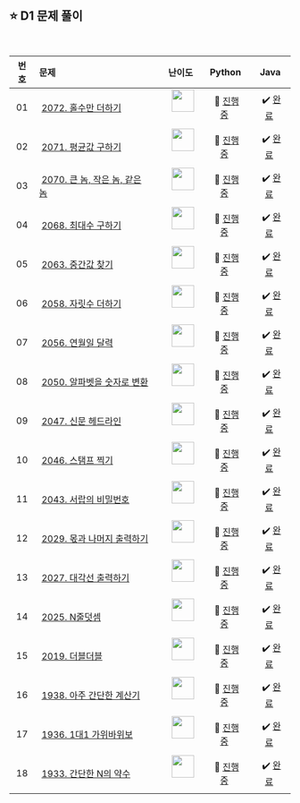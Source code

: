 ## ⭐️ D1 문제 풀이

<br>

| **번호** | **문제** | **난이도** | **Python** | **Java** |
|:--------:|:--------|:----------:|:----------:|:--------:|
| 01 | &nbsp;[2072. 홀수만 더하기](https://swexpertacademy.com/main/code/problem/problemDetail.do?contestProbId=AV5QSEhaA5sDFAUq)&nbsp;&nbsp; | &nbsp;&nbsp;<img src="https://github.com/user-attachments/assets/71db43ac-905d-4c32-bd08-d279a65125bc" width="40"/>&nbsp;&nbsp; | &nbsp;💬 [진행 중]()&nbsp; | &nbsp;✔️ [완료](https://github.com/yuuforest/Algorithm/blob/main/05%20SWEA/D1/Java/src/Prob2072.java)&nbsp; |
| 02 | &nbsp;[2071. 평균값 구하기](https://swexpertacademy.com/main/code/problem/problemDetail.do?contestProbId=AV5QRnJqA5cDFAUq)&nbsp;&nbsp; | &nbsp;&nbsp;<img src="https://github.com/user-attachments/assets/71db43ac-905d-4c32-bd08-d279a65125bc" width="40"/>&nbsp;&nbsp; | &nbsp;💬 [진행 중]()&nbsp; | &nbsp;✔️ [완료](https://github.com/yuuforest/Algorithm/blob/main/05%20SWEA/D1/Java/src/Prob2071.java)&nbsp; |
| 03 | &nbsp;[2070. 큰 놈, 작은 놈, 같은 놈](https://swexpertacademy.com/main/code/problem/problemDetail.do?contestProbId=AV5QQ6qqA40DFAUq)&nbsp;&nbsp; | &nbsp;&nbsp;<img src="https://github.com/user-attachments/assets/71db43ac-905d-4c32-bd08-d279a65125bc" width="40"/>&nbsp;&nbsp; | &nbsp;💬 [진행 중]()&nbsp; | &nbsp;✔️ [완료](https://github.com/yuuforest/Algorithm/blob/main/05%20SWEA/D1/Java/src/Prob2070.java)&nbsp; |
| 04 | &nbsp;[2068. 최대수 구하기](https://swexpertacademy.com/main/code/problem/problemDetail.do?contestProbId=AV5QQhbqA4QDFAUq)&nbsp;&nbsp; | &nbsp;&nbsp;<img src="https://github.com/user-attachments/assets/71db43ac-905d-4c32-bd08-d279a65125bc" width="40"/>&nbsp;&nbsp; | &nbsp;💬 [진행 중]()&nbsp; | &nbsp;✔️ [완료](https://github.com/yuuforest/Algorithm/blob/main/05%20SWEA/D1/Java/src/Prob2068.java)&nbsp; |
| 05 | &nbsp;[2063. 중간값 찾기](https://swexpertacademy.com/main/code/problem/problemDetail.do?contestProbId=AV5QPsXKA2UDFAUq)&nbsp;&nbsp; | &nbsp;&nbsp;<img src="https://github.com/user-attachments/assets/71db43ac-905d-4c32-bd08-d279a65125bc" width="40"/>&nbsp;&nbsp; | &nbsp;💬 [진행 중]()&nbsp; | &nbsp;✔️ [완료](https://github.com/yuuforest/Algorithm/blob/main/05%20SWEA/D1/Java/src/Prob2063.java)&nbsp; |
| 06 | &nbsp;[2058. 자릿수 더하기](https://swexpertacademy.com/main/code/problem/problemDetail.do?contestProbId=AV5QPRjqA10DFAUq)&nbsp;&nbsp; | &nbsp;&nbsp;<img src="https://github.com/user-attachments/assets/71db43ac-905d-4c32-bd08-d279a65125bc" width="40"/>&nbsp;&nbsp; | &nbsp;💬 [진행 중]()&nbsp; | &nbsp;✔️ [완료](https://github.com/yuuforest/Algorithm/blob/main/05%20SWEA/D1/Java/src/Prob2058.java)&nbsp; |
| 07 | &nbsp;[2056. 연월일 달력](https://swexpertacademy.com/main/code/problem/problemDetail.do?contestProbId=AV5QLkdKAz4DFAUq)&nbsp;&nbsp; | &nbsp;&nbsp;<img src="https://github.com/user-attachments/assets/71db43ac-905d-4c32-bd08-d279a65125bc" width="40"/>&nbsp;&nbsp; | &nbsp;💬 [진행 중]()&nbsp; | &nbsp;✔️ [완료](https://github.com/yuuforest/Algorithm/blob/main/05%20SWEA/D1/Java/src/Prob2056.java)&nbsp; |
| 08 | &nbsp;[2050. 알파벳을 숫자로 변환](https://swexpertacademy.com/main/code/problem/problemDetail.do?contestProbId=AV5QLGxKAzQDFAUq)&nbsp;&nbsp; | &nbsp;&nbsp;<img src="https://github.com/user-attachments/assets/71db43ac-905d-4c32-bd08-d279a65125bc" width="40"/>&nbsp;&nbsp; | &nbsp;💬 [진행 중]()&nbsp; | &nbsp;✔️ [완료](https://github.com/yuuforest/Algorithm/blob/main/05%20SWEA/D1/Java/src/Prob2050.java)&nbsp; |
| 09 | &nbsp;[2047. 신문 헤드라인](https://swexpertacademy.com/main/code/problem/problemDetail.do?contestProbId=AV5QKsLaAy0DFAUq)&nbsp;&nbsp; | &nbsp;&nbsp;<img src="https://github.com/user-attachments/assets/71db43ac-905d-4c32-bd08-d279a65125bc" width="40"/>&nbsp;&nbsp; | &nbsp;💬 [진행 중]()&nbsp; | &nbsp;✔️ [완료](https://github.com/yuuforest/Algorithm/blob/main/05%20SWEA/D1/Java/src/Prob2047.java)&nbsp; |
| 10 | &nbsp;[2046. 스탬프 찍기](https://swexpertacademy.com/main/code/problem/problemDetail.do?contestProbId=AV5QKdT6AyYDFAUq)&nbsp;&nbsp; | &nbsp;&nbsp;<img src="https://github.com/user-attachments/assets/71db43ac-905d-4c32-bd08-d279a65125bc" width="40"/>&nbsp;&nbsp; | &nbsp;💬 [진행 중]()&nbsp; | &nbsp;✔️ [완료](https://github.com/yuuforest/Algorithm/blob/main/05%20SWEA/D1/Java/src/Prob2046.java)&nbsp; |
| 11 | &nbsp;[2043. 서랍의 비밀번호](https://swexpertacademy.com/main/code/problem/problemDetail.do?contestProbId=AV5QJ_8KAx8DFAUq)&nbsp;&nbsp; | &nbsp;&nbsp;<img src="https://github.com/user-attachments/assets/71db43ac-905d-4c32-bd08-d279a65125bc" width="40"/>&nbsp;&nbsp; | &nbsp;💬 [진행 중]()&nbsp; | &nbsp;✔️ [완료](https://github.com/yuuforest/Algorithm/blob/main/05%20SWEA/D1/Java/src/Prob2043.java)&nbsp; |
| 12 | &nbsp;[2029. 몫과 나머지 출력하기](https://swexpertacademy.com/main/code/problem/problemDetail.do?contestProbId=AV5QGNvKAtEDFAUq)&nbsp;&nbsp; | &nbsp;&nbsp;<img src="https://github.com/user-attachments/assets/71db43ac-905d-4c32-bd08-d279a65125bc" width="40"/>&nbsp;&nbsp; | &nbsp;💬 [진행 중]()&nbsp; | &nbsp;✔️ [완료](https://github.com/yuuforest/Algorithm/blob/main/05%20SWEA/D1/Java/src/Prob2029.java)&nbsp; |
| 13 | &nbsp;[2027. 대각선 출력하기](https://swexpertacademy.com/main/code/problem/problemDetail.do?contestProbId=AV5QFuZ6As0DFAUq)&nbsp;&nbsp; | &nbsp;&nbsp;<img src="https://github.com/user-attachments/assets/71db43ac-905d-4c32-bd08-d279a65125bc" width="40"/>&nbsp;&nbsp; | &nbsp;💬 [진행 중]()&nbsp; | &nbsp;✔️ [완료](https://github.com/yuuforest/Algorithm/blob/main/05%20SWEA/D1/Java/src/Prob2027.java)&nbsp; |
| 14 | &nbsp;[2025. N줄덧셈](https://swexpertacademy.com/main/code/problem/problemDetail.do?contestProbId=AV5QFZtaAscDFAUq)&nbsp;&nbsp; | &nbsp;&nbsp;<img src="https://github.com/user-attachments/assets/71db43ac-905d-4c32-bd08-d279a65125bc" width="40"/>&nbsp;&nbsp; | &nbsp;💬 [진행 중]()&nbsp; | &nbsp;✔️ [완료](https://github.com/yuuforest/Algorithm/blob/main/05%20SWEA/D1/Java/src/Prob2025.java)&nbsp; |
| 15 | &nbsp;[2019. 더블더블](https://swexpertacademy.com/main/code/problem/problemDetail.do?contestProbId=AV5QDEX6AqwDFAUq)&nbsp;&nbsp; | &nbsp;&nbsp;<img src="https://github.com/user-attachments/assets/71db43ac-905d-4c32-bd08-d279a65125bc" width="40"/>&nbsp;&nbsp; | &nbsp;💬 [진행 중](https://github.com/yuuforest/Algorithm/blob/main/05%20SWEA/D1/Java/src/Prob2019.java)&nbsp; | &nbsp;✔️ [완료]()&nbsp; |
| 16 | &nbsp;[1938. 아주 간단한 계산기](https://swexpertacademy.com/main/code/problem/problemDetail.do?contestProbId=AV5PjsYKAMIDFAUq)&nbsp;&nbsp; | &nbsp;&nbsp;<img src="https://github.com/user-attachments/assets/71db43ac-905d-4c32-bd08-d279a65125bc" width="40"/>&nbsp;&nbsp; | &nbsp;💬 [진행 중]()&nbsp; | &nbsp;✔️ [완료](https://github.com/yuuforest/Algorithm/blob/main/05%20SWEA/D1/Java/src/Prob1938.java)&nbsp; |
| 17 | &nbsp;[1936. 1대1 가위바위보](https://swexpertacademy.com/main/code/problem/problemDetail.do?contestProbId=AV5PjKXKALcDFAUq)&nbsp;&nbsp; | &nbsp;&nbsp;<img src="https://github.com/user-attachments/assets/71db43ac-905d-4c32-bd08-d279a65125bc" width="40"/>&nbsp;&nbsp; | &nbsp;💬 [진행 중]()&nbsp; | &nbsp;✔️ [완료](https://github.com/yuuforest/Algorithm/blob/main/05%20SWEA/D1/Java/src/Prob1936.java)&nbsp; |
| 18 | &nbsp;[1933. 간단한 N의 약수](https://swexpertacademy.com/main/code/problem/problemDetail.do?contestProbId=AV5PhcWaAKIDFAUq)&nbsp;&nbsp; | &nbsp;&nbsp;<img src="https://github.com/user-attachments/assets/71db43ac-905d-4c32-bd08-d279a65125bc" width="40"/>&nbsp;&nbsp; | &nbsp;💬 [진행 중]()&nbsp; | &nbsp;✔️ [완료](https://github.com/yuuforest/Algorithm/blob/main/05%20SWEA/D1/Java/src/Prob1933.java)&nbsp; |




